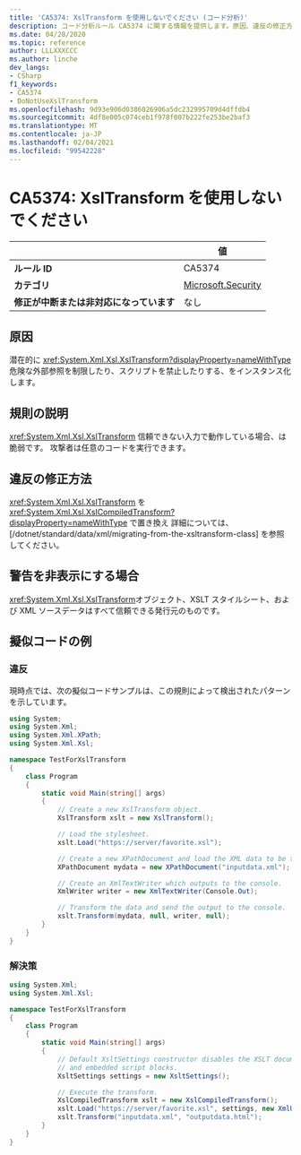 ```yaml
---
title: 'CA5374: XslTransform を使用しないでください (コード分析)'
description: コード分析ルール CA5374 に関する情報を提供します。原因、違反の修正方法、非表示にするタイミングなどが含まれます。
ms.date: 04/28/2020
ms.topic: reference
author: LLLXXXCCC
ms.author: linche
dev_langs:
- CSharp
f1_keywords:
- CA5374
- DoNotUseXslTransform
ms.openlocfilehash: 9d93e906d0386026906a5dc232995709d4dffdb4
ms.sourcegitcommit: 4df8e005c074ceb1f978f007b222fe253be2baf3
ms.translationtype: MT
ms.contentlocale: ja-JP
ms.lasthandoff: 02/04/2021
ms.locfileid: "99542228"
---
```

# <a name="ca5374-do-not-use-xsltransform"></a>CA5374: XslTransform を使用しないでください

| | 値 |
|-|-|
| **ルール ID** |CA5374|
| **カテゴリ** |[Microsoft.Security](security-warnings.md)|
| **修正が中断または非対応になっています** |なし|

## <a name="cause"></a>原因

潜在的に <xref:System.Xml.Xsl.XslTransform?displayProperty=nameWithType> 危険な外部参照を制限したり、スクリプトを禁止したりする、をインスタンス化します。

## <a name="rule-description"></a>規則の説明

<xref:System.Xml.Xsl.XslTransform> 信頼できない入力で動作している場合、は脆弱です。 攻撃者は任意のコードを実行できます。

## <a name="how-to-fix-violations"></a>違反の修正方法

<xref:System.Xml.Xsl.XslTransform> を <xref:System.Xml.Xsl.XslCompiledTransform?displayProperty=nameWithType> で置き換え 詳細については、[/dotnet/standard/data/xml/migrating-from-the-xsltransform-class] を参照してください。

## <a name="when-to-suppress-warnings"></a>警告を非表示にする場合

<xref:System.Xml.Xsl.XslTransform>オブジェクト、XSLT スタイルシート、および XML ソースデータはすべて信頼できる発行元のものです。

## <a name="pseudo-code-examples"></a>擬似コードの例

### <a name="violation"></a>違反

現時点では、次の擬似コードサンプルは、この規則によって検出されたパターンを示しています。

```csharp
using System;
using System.Xml;
using System.Xml.XPath;
using System.Xml.Xsl;

namespace TestForXslTransform
{
    class Program
    {
        static void Main(string[] args)
        {
            // Create a new XslTransform object.
            XslTransform xslt = new XslTransform();

            // Load the stylesheet.
            xslt.Load("https://server/favorite.xsl");

            // Create a new XPathDocument and load the XML data to be transformed.
            XPathDocument mydata = new XPathDocument("inputdata.xml");

            // Create an XmlTextWriter which outputs to the console.
            XmlWriter writer = new XmlTextWriter(Console.Out);

            // Transform the data and send the output to the console.
            xslt.Transform(mydata, null, writer, null);
        }
    }
}
```

### <a name="solution"></a>解決策

```csharp
using System.Xml;
using System.Xml.Xsl;

namespace TestForXslTransform
{
    class Program
    {
        static void Main(string[] args)
        {
            // Default XsltSettings constructor disables the XSLT document() function
            // and embedded script blocks.
            XsltSettings settings = new XsltSettings();

            // Execute the transform.
            XslCompiledTransform xslt = new XslCompiledTransform();
            xslt.Load("https://server/favorite.xsl", settings, new XmlUrlResolver());
            xslt.Transform("inputdata.xml", "outputdata.html");
        }
    }
}
```
